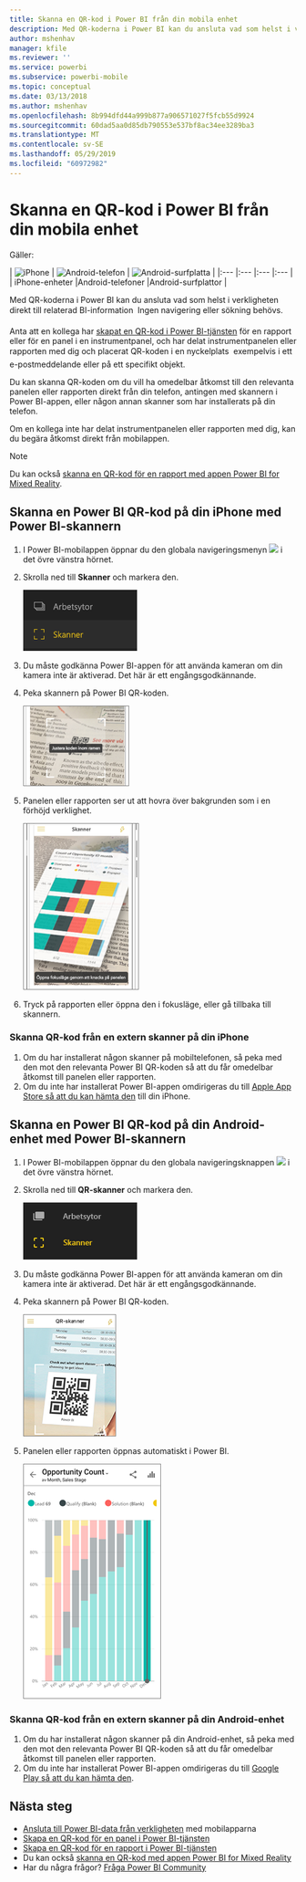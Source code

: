 ```yaml
---
title: Skanna en QR-kod i Power BI från din mobila enhet
description: Med QR-koderna i Power BI kan du ansluta vad som helst i verkligheten direkt till relaterad BI-information i Power BI-mobilappen för iPhone- och Android-enheter.
author: mshenhav
manager: kfile
ms.reviewer: ''
ms.service: powerbi
ms.subservice: powerbi-mobile
ms.topic: conceptual
ms.date: 03/13/2018
ms.author: mshenhav
ms.openlocfilehash: 8b994dfd44a999b877a906571027f5fcb55d9924
ms.sourcegitcommit: 60dad5aa0d85db790553e537bf8ac34ee3289ba3
ms.translationtype: MT
ms.contentlocale: sv-SE
ms.lasthandoff: 05/29/2019
ms.locfileid: "60972982"
---
```

# <a name="scan-a-power-bi-qr-code-from-your-mobile-device"></a>Skanna en QR-kod i Power BI från din mobila enhet
Gäller:

| ![iPhone](./media/mobile-apps-qr-code/ios-logo-40-px.png) | ![Android-telefon](././media/mobile-apps-qr-code/android-logo-40-px.png) | ![Android-surfplatta](././media/mobile-apps-qr-code/android-logo-40-px.png) |
|:--- |:--- |:--- |:--- |
| iPhone-enheter |Android-telefoner |Android-surfplattor |

Med QR-koderna i Power BI kan du ansluta vad som helst i verkligheten direkt till relaterad BI-information &#151; Ingen navigering eller sökning behövs.

Anta att en kollega har [skapat en QR-kod i Power BI-tjänsten](../../service-create-qr-code-for-tile.md) för en rapport eller för en panel i en instrumentpanel, och har delat instrumentpanelen eller rapporten med dig och placerat QR-koden i en nyckelplats &#151; exempelvis i ett e-postmeddelande eller på ett specifikt objekt. 

Du kan skanna QR-koden om du vill ha omedelbar åtkomst till den relevanta panelen eller rapporten direkt från din telefon, antingen med skannern i Power BI-appen, eller någon annan skanner som har installerats på din telefon. 

Om en kollega inte har delat instrumentpanelen eller rapporten med dig, kan du begära åtkomst direkt från mobilappen. 

> [!NOTE]
> Du kan också [skanna en QR-kod för en rapport med appen Power BI for Mixed Reality](mobile-mixed-reality-app.md#scan-a-report-qr-code-in-holographic-view).

## <a name="scan-a-power-bi-qr-code-on-your-iphone-with-the-power-bi-scanner"></a>Skanna en Power BI QR-kod på din iPhone med Power BI-skannern
1. I Power BI-mobilappen öppnar du den globala navigeringsmenyn ![](media/mobile-apps-qr-code/power-bi-iphone-global-nav-button.png) i det övre vänstra hörnet. 
2. Skrolla ned till **Skanner** och markera den. 
   
    ![](media/mobile-apps-qr-code/power-bi-iphone-scanner-menu.png)
3. Du måste godkänna Power BI-appen för att använda kameran om din kamera inte är aktiverad. Det här är ett engångsgodkännande. 
4. Peka skannern på Power BI QR-koden. 
   
    ![](media/mobile-apps-qr-code/power-bi-align-qr-code.png)
5. Panelen eller rapporten ser ut att hovra över bakgrunden som i en förhöjd verklighet.
   
    ![](media/mobile-apps-qr-code/power-bi-ios-qr-ar-scanner.png)
6. Tryck på rapporten eller öppna den i fokusläge, eller gå tillbaka till skannern.

### <a name="scan-a-qr-code-from-an-external-scanner-on-your-iphone"></a>Skanna QR-kod från en extern skanner på din iPhone
1. Om du har installerat någon skanner på mobiltelefonen, så peka med den mot den relevanta Power BI QR-koden så att du får omedelbar åtkomst till panelen eller rapporten. 
2. Om du inte har installerat Power BI-appen omdirigeras du till [Apple App Store så att du kan hämta den](http://go.microsoft.com/fwlink/?LinkId=522062) till din iPhone.

## <a name="scan-a-power-bi-qr-code-on-your-android-device-with-the-power-bi-scanner"></a>Skanna en Power BI QR-kod på din Android-enhet med Power BI-skannern
1. I Power BI-mobilappen öppnar du den globala navigeringsknappen ![](media/mobile-apps-qr-code/power-bi-android-global-nav-icon.png) i det övre vänstra hörnet. 
2. Skrolla ned till **QR-skanner** och markera den.
   
    ![](media/mobile-apps-qr-code/power-bi-android-scanner-menu.png)
3. Du måste godkänna Power BI-appen för att använda kameran om din kamera inte är aktiverad. Det här är ett engångsgodkännande. 
4. Peka skannern på Power BI QR-koden. 
   
    ![](media/mobile-apps-qr-code/pbi_iph_qrscan.png)
5. Panelen eller rapporten öppnas automatiskt i Power BI.
   
    ![](media/mobile-apps-qr-code/power-bi-android-tile.png)

### <a name="scan-a-qr-code-from-an-external-scanner-on-your-android-device"></a>Skanna QR-kod från en extern skanner på din Android-enhet
1. Om du har installerat någon skanner på din Android-enhet, så peka med den mot den relevanta Power BI QR-koden så att du får omedelbar åtkomst till panelen eller rapporten. 
2. Om du inte har installerat Power BI-appen omdirigeras du till [Google Play så att du kan hämta den](http://go.microsoft.com/fwlink/?LinkID=544867). 

## <a name="next-steps"></a>Nästa steg
* [Ansluta till Power BI-data från verkligheten](mobile-apps-data-in-real-world-context.md) med mobilapparna
* [Skapa en QR-kod för en panel i Power BI-tjänsten](../../service-create-qr-code-for-tile.md)
* [Skapa en QR-kod för en rapport i Power BI-tjänsten](../../service-create-qr-code-for-report.md)
* Du kan också [skanna en QR-kod med appen Power BI for Mixed Reality](mobile-mixed-reality-app.md)
* Har du några frågor? [Fråga Power BI Community](http://community.powerbi.com/)

